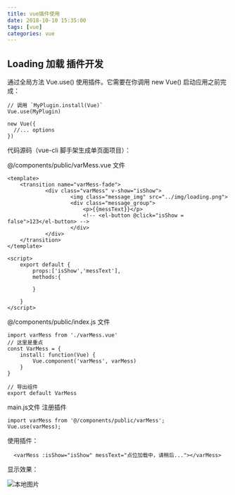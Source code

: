 ```yaml
---
title: vue插件使用
date: 2018-10-10 15:35:00
tags: [vue]
categories: vue
---
```

## Loading 加载 插件开发

通过全局方法 Vue.use() 使用插件。它需要在你调用 new Vue() 启动应用之前完成：

```
// 调用 `MyPlugin.install(Vue)`
Vue.use(MyPlugin)

new Vue({
  //... options
})

```

代码源码（vue-cli 脚手架生成单页面项目）：

@/components/public/varMess.vue 文件

```
<template>
    <transition name="varMess-fade">
            <div class="varMess" v-show="isShow">
                    <img class="message_img" src="../img/loading.png">
                    <div class="message_group">
                        <p>{{messText}}</p>
                        <!-- <el-button @click="isShow = false">123</el-button> -->
                    </div>
            </div>
    </transition>
</template>

<script>
    export default {
        props:['isShow','messText'],
        methods:{

        }

    }
</script>
```
<!--- more --->
@/components/public/index.js 文件

```
import varMess from './varMess.vue'
// 这里是重点
const VarMess = {
    install: function(Vue) {
        Vue.component('varMess', varMess)
    }
}

// 导出组件
export default VarMess
```


main.js文件  注册插件
```
import varMess from '@/components/public/varMess';
Vue.use(varMess);
```

使用插件：

```
  <varMess :isShow="isShow" messText="点位加载中，请稍后..."></varMess>
```
显示效果：

![本地图片](/img/loading_active.png  "loading")